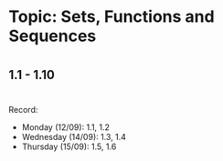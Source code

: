 # Topic: Sets, Functions and Sequences
#
## 1.1 - 1.10
#
Record:
- Monday (12/09): 1.1, 1.2 
- Wednesday (14/09): 1.3, 1.4
- Thursday (15/09): 1.5, 1.6